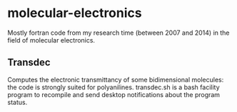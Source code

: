 # molecular-electronics
Mostly fortran code from my research time (between 2007 and 2014) in the field of molecular electronics.

## Transdec
Computes the electronic transmittancy of some bidimensional molecules: the code is strongly suited for polyanilines.
transdec.sh is a bash facility program to recompile and send desktop notifications about the program status.
